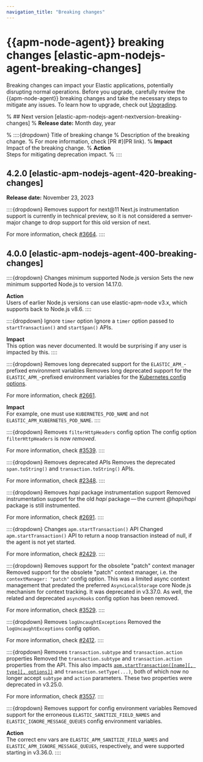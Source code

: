 ```yaml
---
navigation_title: "Breaking changes"
---
```


# {{apm-node-agent}} breaking changes [elastic-apm-nodejs-agent-breaking-changes]
Breaking changes can impact your Elastic applications, potentially disrupting normal operations. Before you upgrade, carefully review the {{apm-node-agent}} breaking changes and take the necessary steps to mitigate any issues. To learn how to upgrade, check out [Upgrading](/reference/upgrading.md).

% ## Next version [elastic-apm-nodejs-agent-nextversion-breaking-changes]
% **Release date:** Month day, year

% ::::{dropdown} Title of breaking change
% Description of the breaking change.
% For more information, check [PR #](PR link).
% **Impact**<br> Impact of the breaking change.
% **Action**<br> Steps for mitigating deprecation impact.
% ::::

## 4.2.0 [elastic-apm-nodejs-agent-420-breaking-changes]
**Release date:** November 23, 2023

::::{dropdown} Removes support for next@11
Next.js instrumentation support is currently in technical preview, so it is not considered a semver-major change to drop support for this old version of next.

For more information, check [#3664](https://github.com/elastic/apm-agent-nodejs/pull/3664).
::::

## 4.0.0 [elastic-apm-nodejs-agent-400-breaking-changes]

::::{dropdown} Changes minimum supported Node.js version
Sets the new minimum supported Node.js to version 14.17.0.

**Action**<br> 
Users of earlier Node.js versions can use elastic-apm-node v3.x, which supports back to Node.js v8.6.
::::

::::{dropdown} Ignore `timer` option
Ignore a `timer` option passed to `startTransaction()` and `startSpan()` APIs.

**Impact**<br> 
This option was never documented. It would be surprising if any user is impacted by this.
::::

::::{dropdown} Removes long deprecated support for the `ELASTIC_APM_`-prefixed environment variables
Removes long deprecated support for the `ELASTIC_APM_`-prefixed environment variables for the [Kubernetes config options](/reference/configuration.md#kubernetes-node-name).

For more information, check [#2661](https://github.com/elastic/apm-agent-nodejs/issues/2661).

**Impact**<br> 
For example, one must use `KUBERNETES_POD_NAME` and not `ELASTIC_APM_KUBERNETES_POD_NAME`.
::::

::::{dropdown} Removes `filterHttpHeaders` config option
The config option `filterHttpHeaders` is now *removed*.

For more information, check [#3539](https://github.com/elastic/apm-agent-nodejs/pull/3539).
::::

::::{dropdown} Removes deprecated APIs
Removes the deprecated `span.toString()` and `transaction.toString()` APIs.

For more information, check [#2348](https://github.com/elastic/apm-agent-nodejs/issues/2348).
::::

::::{dropdown} Removes *hapi* package instrumentation support
Removed instrumentation support for the old *hapi* package — the current *@hapi/hapi* package is still instrumented.

For more information, check [#2691](https://github.com/elastic/apm-agent-nodejs/issues/2691).
::::

::::{dropdown} Changes `apm.startTransaction()` API
Changed `apm.startTransaction()` API to return a noop transaction instead of null, if the agent is not yet started.

For more information, check [#2429](https://github.com/elastic/apm-agent-nodejs/issues/2429).
::::

::::{dropdown} Removes support for the obsolete "patch" context manager
Removed support for the obsolete "patch" context manager, i.e. the `contextManager: "patch"` config option. This was a limited async context management that predated the preferred `AsyncLocalStorage` core Node.js mechanism for context tracking. It was deprecated in v3.37.0.  As well, the related and deprecated `asyncHooks` config option has been removed.

For more information, check [#3529](https://github.com/elastic/apm-agent-nodejs/issues/3529).
::::

::::{dropdown} Removes `logUncaughtExceptions`
Removed the `logUncaughtExceptions` config option.

For more information, check [#2412](https://github.com/elastic/apm-agent-nodejs/issues/2412).
::::

::::{dropdown} Removes `transaction.subtype` and `transaction.action` properties
Removed the `transaction.subtype` and `transaction.action` properties from the API. This also impacts [`apm.startTransaction([name][, type][, options])`](/reference/agent-api.md#apm-start-transaction) and `transaction.setType(...)`, both of which now no longer accept `subtype` and `action` parameters. These two properties were deprecated in v3.25.0.

For more information, check [#3557](https://github.com/elastic/apm-agent-nodejs/issues/3557).
::::

::::{dropdown} Removes support for config environment variables
Removed support for the erroneous `ELASTIC_SANITIZE_FIELD_NAMES` and `ELASTIC_IGNORE_MESSAGE_QUEUES` config environment variables. 

**Action**<br> The correct env vars are `ELASTIC_APM_SANITIZE_FIELD_NAMES` and `ELASTIC_APM_IGNORE_MESSAGE_QUEUES`, respectively, and were supported starting in v3.36.0.
::::